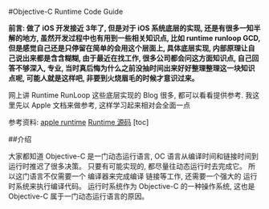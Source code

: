 #Objective-C Runtime Code Guide

**前言: 做了 iOS 开发接近 3年了, 但是对于 iOS 系统底层的实现, 还是有很多一知半解的地方, 虽然开发过程中也有用到一些相关知识点, 比如 runtime runloop GCD, 但是感觉自己还是只停留在简单的会用这个层面上, 具体底层实现, 内部原理让自己说出来都是含含糊糊, 由于最近在找工作, 很多公司都会问这方面知识点, 自己回答不够深入, 专业, 当时真后悔为什么之前没抽时间出来好好整理整理这一块知识点呢, 可能人就是这样吧, 非要到火烧眉毛的时候才意识过来。** 

网上讲 Runtime RunLoop 这些底层实现的 Blog 很多, 都可以看看提供参考. 我这里先以 Apple 文档来做参考, 这样学习起来相对会全面一点
  
  参考资料: [apple runtime](https://developer.apple.com/library/archive/documentation/Cocoa/Conceptual/ObjCRuntimeGuide/Articles/ocrtVersionsPlatforms.html#//apple_ref/doc/uid/TP40008048-CH106-SW1)
           [Runtime 源码](https://opensource.apple.com/tarballs/objc4/)
  [toc]
  
##介绍
 
 大家都知道 Objective-C 是一门动态运行语言, OC 语言从编译时间和链接时间到运行时推迟了很多决策。 只要有可能实现的, 都尽量往动态运行时去完成它。  所以这门语言不仅需要一个 编译器来完成编译 链接等工作, 还需要一个强大的 运行时系统来执行编译代码。 运行时系统作为 Objective-C 的一种操作系统, 这也是 Objective-C 属于一门动态运行语言的原因。
 
 
 
  

